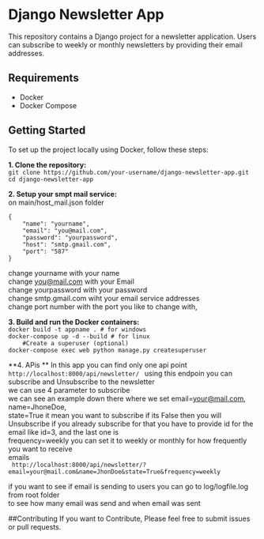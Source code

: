 # Django Newsletter App

This repository contains a Django project for a newsletter application. Users can subscribe to weekly or monthly newsletters by providing their email addresses.

## Requirements

- Docker
- Docker Compose

## Getting Started

To set up the project locally using Docker, follow these steps:

**1. Clone the repository:**<br>
   ``git clone https://github.com/your-username/django-newsletter-app.git``<br>
   ``cd django-newsletter-app``<br>

**2. Setup your smpt mail service:** <br>
on main/host_mail.json folder<br>

```
{  
    "name": "yourname",
    "email": "you@mail.com",
    "password": "yourpassword",
    "host": "smtp.gmail.com",
    "port": "587"
}
```

change yourname with your name<br>
change you@mail.com with your Email<br>
change yourpassword with your password<br>
change smtp.gmail.com wiht your email service addresses<br>
change port number with the port you like to change with,<br>

**3. Build and run the Docker containers:**<br>
``docker build -t appname . # for windows``<br>
``docker-compose up -d --build # for linux``<br>
``    #Create a superuser (optional)``<br>
``docker-compose exec web python manage.py createsuperuser``<br>

**4. APis **
In this app you can find only one api point
``http://localhost:8000/api/newsletter/ ``
using this endpoin you can subscribe and Unsubscribe to the newsletter <br> 
we can use 4 parameter to subscribe <br>
we can see an example down there where we set email=your@mail.com, name=JhoneDoe, <br> 
state=True it mean you want to subscribe if its False then you will Unsubscribe if you already subscribe for that you have to provide id for the email like id=3, and the last one is<br>
frequency=weekly you can set it to weekly or monthly for how frequently you want to receive<br> emails <br>
`` http://localhost:8000/api/newsletter/?email=your@mail.com&name=JhonDoe&state=True&frequency=weekly``

if you want to see if email is sending to users you can go to log/logfile.log from root folder<br> 
to see how many email was send and when email was sent <br>


##Contributing
If you want to Contribute, Please feel free to submit issues or pull requests.